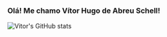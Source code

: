 ### Olá! Me chamo Vítor Hugo de Abreu Schell!
![Vitor's GitHub stats](https://github-readme-stats.vercel.app/api?username=VitorHasc&show_icons=true&theme=radical)

